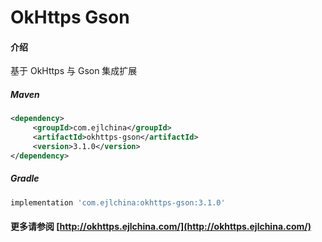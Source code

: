 # OkHttps Gson

#### 介绍

基于 OkHttps 与 Gson 集成扩展


##### Maven

```xml
<dependency>
     <groupId>com.ejlchina</groupId>
     <artifactId>okhttps-gson</artifactId>
     <version>3.1.0</version>
</dependency>
```

##### Gradle

```groovy
implementation 'com.ejlchina:okhttps-gson:3.1.0'
```

#### 更多请参阅 [http://okhttps.ejlchina.com/](http://okhttps.ejlchina.com/)
